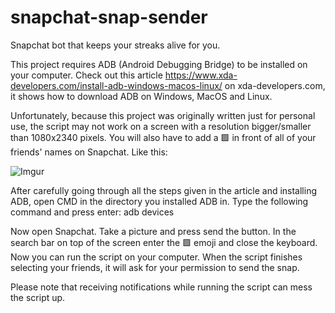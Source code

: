 # snapchat-snap-sender
Snapchat bot that keeps your streaks alive for you.

This project requires ADB (Android Debugging Bridge) to be installed on your computer.
Check out this article https://www.xda-developers.com/install-adb-windows-macos-linux/
on xda-developers.com, it shows how to download ADB on Windows, MacOS and Linux.

Unfortunately, because this project was originally written just for personal use, the script may not work on a screen
with a resolution bigger/smaller than 1080x2340 pixels. You will also have to add a 🟩
in front of all of your friends' names on Snapchat. Like this:

![Imgur](https://i.imgur.com/l2vGSzs.jpg)

After carefully going through all the steps given in the article and installing ADB,
open CMD in the directory you installed ADB in.
Type the following command and press enter: adb devices

Now open Snapchat. 
Take a picture and press send the button.
In the search bar on top of the screen enter the 🟩 emoji and close the keyboard.
Now you can run the script on your computer.
When the script finishes selecting your friends, it will ask for your
permission to send the snap.

Please note that receiving notifications while running the script can mess the script up.
